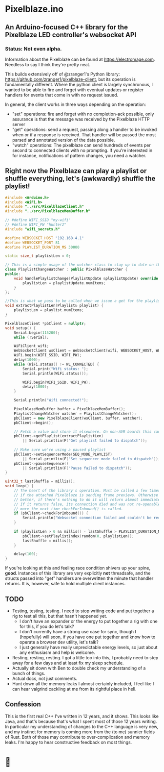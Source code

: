 # Pixelblaze.ino
## An Arduino-focused C++ library for the Pixelblaze LED controller's websocket API
### Status: Not even alpha.

Information about the Pixelblaze can be found at https://electromage.com. Needless to say I think they're pretty neat.

This builds extensively off of @zranger1's Python library: https://github.com/zranger1/pixelblaze-client, but its 
operation is fundamentally different. Where the python client is largely synchronous, I wanted to be able to fire and
forget with eventual updates or register handlers for events that come in with no request issued.

In general, the client works in three ways depending on the operation:
 - "set" operations: fire and forget with no completion-ack possible, only assurance is that the message was received by 
   the Pixelblaze HTTP server
 - "get" operations: send a request, passing along a handler to be invoked when or if a response is received. That
   handler will be passed the most parsed and annotated version of the data possible.
 - "watch" operations: The pixelblaze can send hundreds of events per second to connected clients with no prompting.
   If you're interested in for instance, notifications of pattern changes, you need a watcher.


## Right now the Pixelblaze can play a playlist or shuffle everything, let's (awkwardly) shuffle the playlist!

```C++
#include <Arduino.h>
#include <WiFi.h>
#include "../src/PixelblazeClient.h"
#include "../src/PixelblazeMemBuffer.h"

// #define WIFI_SSID "my-wifi"
// #define WIFI_PW "hunter2"
#include "wifi_secrets.h"

#define WEBSOCKET_HOST "192.168.4.1"
#define WEBSOCKET_PORT 81
#define PLAYLIST_DURATION_MS 30000

static size_t playlistLen = 0;

// This is a simple usage of the watcher class to stay up to date on the length of the playlist
class PlaylistChangeWatcher : public PixelblazeWatcher {
public:
    void handlePlaylistChange(PlaylistUpdate &playlistUpdate) override {
        playlistLen = playlistUpdate.numItems;
    }
};

//This is what we pass to be called when we issue a get for the playlist
void extractPlaylistLen(Playlist& playlist) {
    playlistLen = playlist.numItems;
}

PixelblazeClient *pbClient = nullptr;
void setup() {
    Serial.begin(115200);
    while (!Serial);

    WiFiClient wifi;
    WebSocketClient wsClient = WebSocketClient(wifi, WEBSOCKET_HOST, WEBSOCKET_PORT);
    WiFi.begin(WIFI_SSID, WIFI_PW);
    delay(1000);
    while (WiFi.status() != WL_CONNECTED) {
        Serial.print("Wifi status: ");
        Serial.println(WiFi.status());

        WiFi.begin(WIFI_SSID, WIFI_PW);
        delay(1000);
    }

    Serial.println("Wifi connected!");

    PixelblazeMemBuffer buffer = PixelblazeMemBuffer();
    PlaylistChangeWatcher watcher = PlaylistChangeWatcher();
    pbClient = new PixelblazeClient(wsClient, buffer, watcher);
    pbClient->begin();

    // Fetch a value and store it elsewhere. On non-AVR boards this can now use closures!
    pbClient->getPlaylist(extractPlaylistLen) 
        || Serial.printlin(F("Get playlist failed to dispatch"));
    
    // Make sure we're using a paused playlist
    pbClient->setSequencerMode(SEQ_MODE_PLAYLIST) 
        || Serial.printlin(F("Set sequencer mode failed to dispatch"));
    pbClient->pauseSequence() 
        || Serial.printlin(F("Pause failed to dispatch"));
}

uint32_t lastShuffle = millis();
void loop() {
    // The heart of the library's operation. Must be called a few times a second at least 
    // if the attached Pixelblaze is sending frame previews. Otherwise the more often the 
    // better, if there's nothing to do it will return almost immediately.
    // If it returns false, its connection died and was not re-openable, it will try some
    // more the next time checkForInbound() is called.
    if (pbClient->checkForInbound()) {
        Serial.println("Websocket connection failed and couldn't be recovered");
    }
    
    if (playlistLen > 0 && millis() - lastShuffle > PLAYLIST_DURATION_MS) {
        pbClient->setPlaylistIndex(random(0, playlistLen));
        lastShuffle = millis();
    }

    delay(100);
}
```

If you're looking at this and feeling race condition shivers up your spine, **good**. Instances of this library are very
explicitly **not** threadsafe, and the structs passed into "get" handlers are overwritten the minute that handler
returns. It is, however, safe to hold multiple client instances.

TODO
----
- Testing, testing, testing. I need to stop writing code and put together a rig to test all this, but that hasn't
  happened yet.
  - I don't have an expander or the energy to put together a rig with one for this, if you do let's talk?
  - I don't currently have a strong use case for sync, though I (hopefully) will soon, if you have one put together and
    know how to operate a browser dev utility, let's talk?
  - I just generally have really unpredictable energy levels, so just about any enthusiasm and help is welcome.
- Resting, resting, resting. I got a little too into this, I probably need to step away for a few days and at least
  fix my sleep schedule.
- Actually sit down with Ben to double check my understanding of a bunch of things.
- Actual docs, not just comments.
- Hunt down all the memory leaks I almost certainly included, I feel like I can hear valgrind cackling at me from its
  rightful place in hell.

Confession
----------
This is the first real C++ I've written in 12 years, and it shows. This looks like Java, and that's because that's what 
I spent most of those 12 years writing. In particular my understanding of changes to the C++ language is very new, and
my instinct for memory is coming more from the (to me) sunnier fields of Rust. Both of those may contribute to 
over-complication and memory leaks. I'm happy to hear constructive feedback on most things.

# 💜
